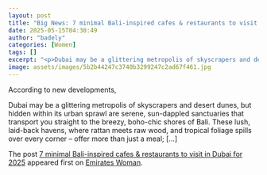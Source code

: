 ```yaml
---
layout: post
title: "Big News: 7 minimal Bali-inspired cafes & restaurants to visit in Dubai for 2025"
date: 2025-05-15T04:30:49
author: "badely"
categories: [Women]
tags: []
excerpt: "<p>Dubai may be a glittering metropolis of skyscrapers and desert dunes, but hidden within its urban sprawl are serene, sun-dappled sanctuaries that t"
image: assets/images/5b2b44247c3740b3299247c2ad67f461.jpg
---
```


According to new developments, <p>Dubai may be a glittering metropolis of skyscrapers and desert dunes, but hidden within its urban sprawl are serene, sun-dappled sanctuaries that transport you straight to the breezy, boho-chic shores of Bali. These lush, laid-back havens, where rattan meets raw wood, and tropical foliage spills over every corner &#8211; offer more than just a meal; [&#8230;]</p>
<p>The post <a href="https://emirateswoman.com/minimal-bali-inspired-cafes-dubai-2025/" rel="nofollow">7 minimal Bali-inspired cafes &#038; restaurants to visit in Dubai for 2025</a> appeared first on <a href="https://emirateswoman.com" rel="nofollow">Emirates Woman</a>.</p>

